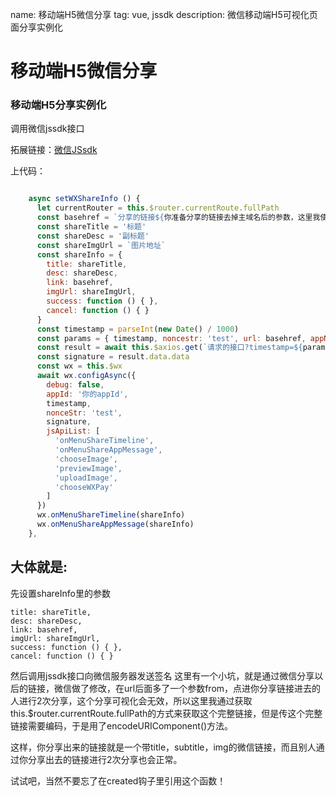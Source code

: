 name: 移动端H5微信分享
tag: vue, jssdk
description: 微信移动端H5可视化页面分享实例化




# 移动端H5微信分享

### 移动端H5分享实例化

调用微信jssdk接口

拓展链接：[微信JSsdk](http://203.195.235.76/jssdk/)

上代码：

```js

    async setWXShareInfo () {
      let currentRouter = this.$router.currentRoute.fullPath
      const basehref = `分享的链接${你准备分享的链接去掉主域名后的参数，这里我使用currentRouter}`
      const shareTitle = '标题'
      const shareDesc = '副标题'
      const shareImgUrl = `图片地址`
      const shareInfo = {
        title: shareTitle,
        desc: shareDesc,
        link: basehref,
        imgUrl: shareImgUrl,
        success: function () { },
        cancel: function () { }
      }
      const timestamp = parseInt(new Date() / 1000)
      const params = { timestamp, noncestr: 'test', url: basehref, appName: '你的appName' }
      const result = await this.$axios.get(`请求的接口?timestamp=${params.timestamp}&noncestr=test&url=${encodeURIComponent(params.url)}&appName=你的appName`)
      const signature = result.data.data
      const wx = this.$wx
      await wx.configAsync({
        debug: false,
        appId: '你的appId',
        timestamp,
        nonceStr: 'test',
        signature,
        jsApiList: [
          'onMenuShareTimeline',
          'onMenuShareAppMessage',
          'chooseImage',
          'previewImage',
          'uploadImage',
          'chooseWXPay'
        ]
      })
      wx.onMenuShareTimeline(shareInfo)
      wx.onMenuShareAppMessage(shareInfo)
    },
```

## 大体就是:
先设置shareInfo里的参数

```
title: shareTitle,
desc: shareDesc,
link: basehref,
imgUrl: shareImgUrl,
success: function () { },
cancel: function () { }

```

然后调用jssdk接口向微信服务器发送签名
这里有一个小坑，就是通过微信分享以后的链接，微信做了修改，在url后面多了一个参数from，点进你分享链接进去的人进行2次分享，这个分享可视化会无效，所以这里我通过获取this.$router.currentRoute.fullPath的方式来获取这个完整链接，但是传这个完整链接需要编码，于是用了encodeURIComponent()方法。

这样，你分享出来的链接就是一个带title，subtitle，img的微信链接，而且别人通过你分享出去的链接进行2次分享也会正常。

试试吧，当然不要忘了在created钩子里引用这个函数！
